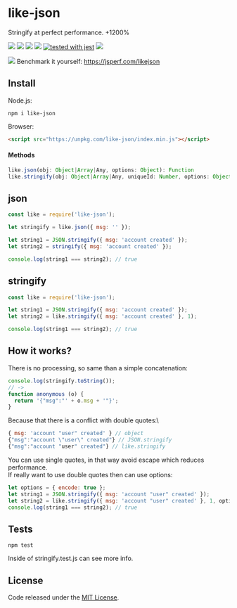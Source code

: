 # like-json

Stringify at perfect performance. +1200%

![](https://img.shields.io/npm/v/like-json.svg) [![](https://img.shields.io/maintenance/yes/2019.svg?style=flat-square)](https://github.com/LuKks/like-json) [![](https://img.shields.io/bundlephobia/min/like-json.svg)](https://github.com/LuKks/like-json/blob/master/index.min.js) ![](https://img.shields.io/npm/dt/like-json.svg) [![tested with jest](https://img.shields.io/badge/tested_with-jest-99424f.svg)](https://github.com/LuKks/like-json) ![](https://img.shields.io/github/license/LuKks/like-json.svg)

![](https://i.imgur.com/utx06e8.png)
Benchmark it yourself: https://jsperf.com/likejson

## Install
Node.js:
```
npm i like-json
```
Browser:
```html
<script src="https://unpkg.com/like-json/index.min.js"></script>
```

#### Methods
```javascript
like.json(obj: Object|Array|Any, options: Object): Function
like.stringify(obj: Object|Array|Any, uniqueId: Number, options: Object): String
```

## json
```javascript
const like = require('like-json');

let stringify = like.json({ msg: '' });

let string1 = JSON.stringify({ msg: 'account created' });
let string2 = stringify({ msg: 'account created' });

console.log(string1 === string2); // true
```

## stringify
```javascript
const like = require('like-json');

let string1 = JSON.stringify({ msg: 'account created' });
let string2 = like.stringify({ msg: 'account created' }, 1);

console.log(string1 === string2); // true
```

## How it works?
There is no processing, so same than a simple concatenation:
```javascript
console.log(stringify.toString());
// ->
function anonymous (o) {
  return '{"msg":"' + o.msg + '"}';
}
```

Because that there is a conflict with double quotes:\
```javascript
{ msg: 'account "user" created' } // object
{"msg":"account \"user\" created"} // JSON.stringify
{"msg":"account "user" created"} // like.stringify
```

You can use single quotes, in that way avoid escape which reduces performance.\
If really want to use double quotes then can use options:
```javascript
let options = { encode: true };
let string1 = JSON.stringify({ msg: 'account "user" created' });
let string2 = like.stringify({ msg: 'account "user" created' }, 1, options);
console.log(string1 === string2); // true
```

## Tests
```
npm test
```
Inside of stringify.test.js can see more info.

## License
Code released under the [MIT License](https://github.com/LuKks/like-json/blob/master/LICENSE).
